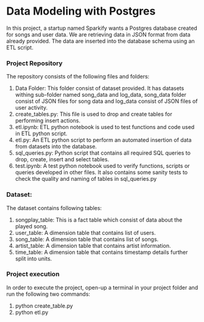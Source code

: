 # Data Modeling with Postgres

In this project, a startup named Sparkify wants a Postgres database created for songs and user data. We are retrieving data in JSON format from data already provided. The data are inserted into the database schema using an ETL script.

### Project Repository
The repository consists of the following files and folders:
1. Data Folder: This folder consist of dataset provided. It has datasets withing sub-folder named song_data and log_data, song_data folder consist of JSON files for song data and log_data consist of JSON files of user activity.
2. create_tables.py: This file is used to drop and create tables for performing insert actions.
3. etl.ipynb: ETL python notebook is used to test functions and code used in ETL python script.
4. etl.py: An ETL python script to perform an automated insertion of data from datasets into the database.
5. sql_queries.py: Python script that contains all required SQL queries to drop, create, insert and select tables.
6. test.ipynb: A test python notebook used to verify functions, scripts or queries developed in other files. It also contains some sanity tests to check the quality and naming of tables in sql_queries.py

### Dataset:
The dataset contains following tables:
1. songplay_table: This is a fact table which consist of data about the played song.
2. user_table: A dimension table that contains list of users.
3. song_table: A dimension table that contains list of songs.
4. artist_table: A dimension table that contains artist information.
5. time_table: A dimension table that contains timestamp details further split into units.

### Project execution
In order to execute the project, open-up a terminal in your project folder and run the following two commands:
1. python create_table.py
2. python etl.py
